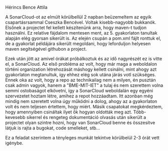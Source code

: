 Hérincs Bence Attila

A SonarCloud-ot az elmúlt körülbellül 2 napban beüzemeltem az egyik csapartásrsammal Cseszka Bencével. Voltak kisebb-nagyobb bukkanók.
Elsőnek a projectet fel kellett készítenünk arra, hogy maven-t tudjon használni. Ez relatíve fájdalom mentesen ment, az 5. gyakorlaton tanultak alapján elég gyorsan sikerült is.
Az elején csupán a pom.xml fájlt ronttuk el, de a gyakorlat példájára sikerült megoldani, hogy leforduljon helyesen maven segítségével githubon a project.

Ezek után jött az amivel órákat próbálkoztuk és az idő nagyrészét ez is vitte el, a SonarCloud.
Az első probléma az volt, hogy már maga a weboldalon történi organization létrehozását máshogy kellett csinálni, mint ahogy azt gyakorlaton megtanultuk, így ehhez elég sok utána járás votl szükséges. Ennek oka az volt, hogy a repo az technikailag nem a milyen, én pusztán csak admin vagyok, hanem a "BME-MIT-IET" a tulaj és nem szerettem volna semmi ostobaságot elkövetni, így a SonarCloud weboldalán egy egyéni szervezetet hoztam létre, amihez a repot hozzáadtam.
Itt azonban még mindig nem szeretett volna úgy működni a dolog, ahogy az a gyakorlaton volt és nem teljesen értettem, hogy miért. Másik csapatokat megkérdeztem, hogy amennyiben csináltak ilyet ők hogyan oldották meg azt. Több-kevesebb sikerrel és rengeteg dokumentáció olvasás után sikerült a projectet olyan szintre hozni, hogy van SonarCloud benne és összesítve látjuk is rajta a bugokat, code smelleket, stb...

Ez a feladat szerintem a tényleges munkát tekintve körülbelül 2-3 órát vett igénybe.